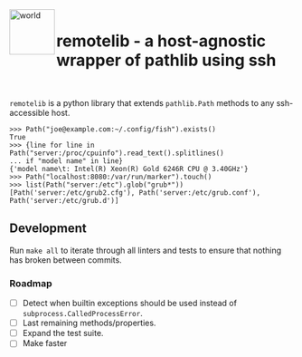<img align="left" width="80" height="80" src="https://openmoji.org/data/color/svg/1F30D.svg" alt="world">

# remotelib - a host-agnostic wrapper of pathlib using ssh

<br/>

`remotelib` is a python library that extends `pathlib.Path` methods to any
ssh-accessible host.

```python3
>>> Path("joe@example.com:~/.config/fish").exists()
True
>>> {line for line in Path("server:/proc/cpuinfo").read_text().splitlines()
... if "model name" in line}
{'model name\t: Intel(R) Xeon(R) Gold 6246R CPU @ 3.40GHz'}
>>> Path("localhost:8080:/var/run/marker").touch()
>>> list(Path("server:/etc").glob("grub*"))
[Path('server:/etc/grub2.cfg'), Path('server:/etc/grub.conf'), Path('server:/etc/grub.d')]
```

## Development

Run `make all` to iterate through all linters and tests to ensure that nothing
has broken between commits.

### Roadmap

- [ ] Detect when builtin exceptions should be used instead of `subprocess.CalledProcessError`.
- [ ] Last remaining methods/properties.
- [ ] Expand the test suite.
- [ ] Make faster